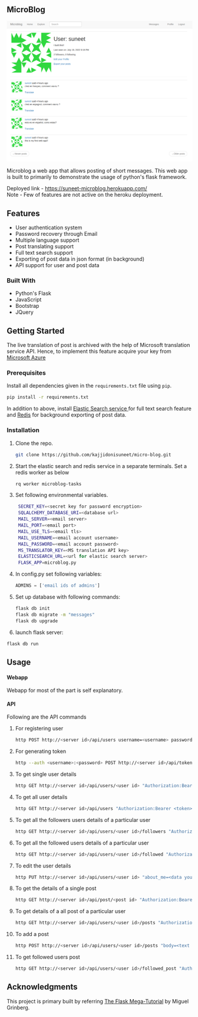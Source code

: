 ## MicroBlog
![plot](_data/user_page-screenshot.png)

Microblog a web app that allows posting of short messages. This web app is built to primarily to demonstrate the usage of python's flask framework.

Deployed link - https://suneet-microblog.herokuapp.com/<br>
Note - Few of features are not active on the heroku deployment.  

## Features
- User authentication system
- Password recovery through Email
- Multiple language support
- Post translating support
- Full text search support
- Exporting of post data in json format (in background)
- API support for user and post data

### Built With
- Python's Flask
- JavaScript
- Bootstrap
- JQuery

## Getting Started
The live translation of post is archived with the help of Microsoft translation service API. Hence, to implement this feature acquire your key from <a href='https://azure.microsoft.com/en-us/'> Microsoft Azure </a>

### Prerequisites

Install all dependencies given in the `requirements.txt` file using `pip`.
```bash
pip install -r requirements.txt
```
In addition to above, install <a href='https://www.elastic.co/elasticsearch/'>Elastic Search service </a>for full text search feature and <a href="https://redis.io/">Redis</a> for background exporting of post data.

### Installation

1. Clone the repo.
   ```bash
   git clone https://github.com/kajjidonisuneet/micro-blog.git
   ```
2. Start the elastic search and redis service in a separate terminals. Set a redis worker as below
   ```bash
   rq worker microblog-tasks
   ```
3. Set following environmental variables.
   ```bash
    SECRET_KEY=<secret key for password encryption>
    SQLALCHEMY_DATABASE_URI=<database url>
    MAIL_SERVER=<email server>
    MAIL_PORT=<email port>
    MAIL_USE_TLS=<email tls>
    MAIL_USERNAME=<email account username>
    MAIL_PASSWORD=<email account password>
    MS_TRANSLATOR_KEY=<MS translation API key>
    ELASTICSEARCH_URL=<url for elastic search server>
    FLASK_APP=microblog.py
   ```
4. In config.py set following variables:
   ```python
   ADMINS = ['email ids of admins']
   ```
5. Set up database with following commands:
   ```bash
   flask db init
   flask db migrate -m "messages"
   flask db upgrade
   ```
 6. launch flask server:
   ```bash
   flask db run
   ```
## Usage
#### Webapp
Webapp for most of the part is self explanatory.

#### API
Following are the API commands

1. For registering user
    ```bash
   http POST http://<server id>/api/users username=<username> password=<password> email=<email id> "about_me=<some text this is optional>"
   ```
2. For generating token
    ```bash
   http --auth <username>:<password> POST http://<server id>/api/tokens
   ```
3. To get single user details
    ```bash
   http GET http://<server id>/api/users/<user id> "Authorization:Bearer <token>"
   ```
 4. To get all user details
    ```bash
    http GET http://<server id>/api/users "Authorization:Bearer <token>"
    ```
 5. To get all the followers users details of a particular user 
    ```bash
    http GET http://<server id>/api/users/<user id>/followers "Authorization:Bearer <token>"
    ```
 6. To get all the followed users details of a particular user 
    ```bash
    http GET http://<server id>/api/users/<user id>/followed "Authorization:Bearer <token>"
    ```
 7. To edit the user details 
    ```bash
    http PUT http://<server id>/api/users/<user id> "about_me=<data you want to update>" "Authorization:Bearer <token>"
    ```
 8. To get the details of a single post 
    ```bash
    http GET http://<server id>/api/post/<post id> "Authorization:Bearer <token>"
    ```
 9. To get details of a all post of a particular user
    ```bash
    http GET http://<server id>/api/users/<user id>/posts "Authorization:Bearer <token>"
    ```
10. To add a post
    ```bash
    http POST http://<server id>/api/users/<user id>/posts "body=<text of the blog post>" "Authorization:Bearer <token>"
    ```
11. To get followed users post
    ```bash
    http GET http://<server id>/api/users/<user id>/followed_post "Authorization:Bearer <token>"
    ```

## Acknowledgments
This project is primary built by referring <a href='https://blog.miguelgrinberg.com/post/the-flask-mega-tutorial-part-i-hello-world' >The Flask Mega-Tutorial</a> by Miguel Grinberg.
